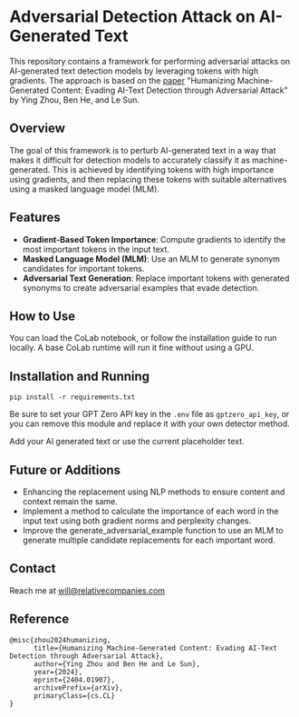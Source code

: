 # Adversarial Detection Attack on AI-Generated Text

This repository contains a framework for performing adversarial attacks on AI-generated text detection models by leveraging tokens with high gradients. The approach is based on the [paper](https://arxiv.org/abs/2404.01907) "Humanizing Machine-Generated Content: Evading AI-Text Detection through Adversarial Attack" by Ying Zhou, Ben He, and Le Sun.

## Overview

The goal of this framework is to perturb AI-generated text in a way that makes it difficult for detection models to accurately classify it as machine-generated. This is achieved by identifying tokens with high importance using gradients, and then replacing these tokens with suitable alternatives using a masked language model (MLM).

## Features

- **Gradient-Based Token Importance**: Compute gradients to identify the most important tokens in the input text.
- **Masked Language Model (MLM)**: Use an MLM to generate synonym candidates for important tokens.
- **Adversarial Text Generation**: Replace important tokens with generated synonyms to create adversarial examples that evade detection.

## How to Use

You can load the CoLab notebook, or follow the installation guide to run locally. A base CoLab runtime will run it fine without using a GPU.

## Installation and Running

`pip install -r requirements.txt`

Be sure to set your GPT Zero API key in the `.env` file as `gptzero_api_key`, or you can remove this module and replace it with your own detector method.

Add your AI generated text or use the current placeholder text.

## Future or Additions

- Enhancing the replacement using NLP methods to ensure content and context remain the same.
- Implement a method to calculate the importance of each word in the input text using both gradient norms and perplexity changes.
- Improve the generate_adversarial_example function to use an MLM to generate multiple candidate replacements for each important word.

## Contact

Reach me at will@relativecompanies.com

## Reference

```
@misc{zhou2024humanizing,
      title={Humanizing Machine-Generated Content: Evading AI-Text Detection through Adversarial Attack}, 
      author={Ying Zhou and Ben He and Le Sun},
      year={2024},
      eprint={2404.01907},
      archivePrefix={arXiv},
      primaryClass={cs.CL}
}
```
